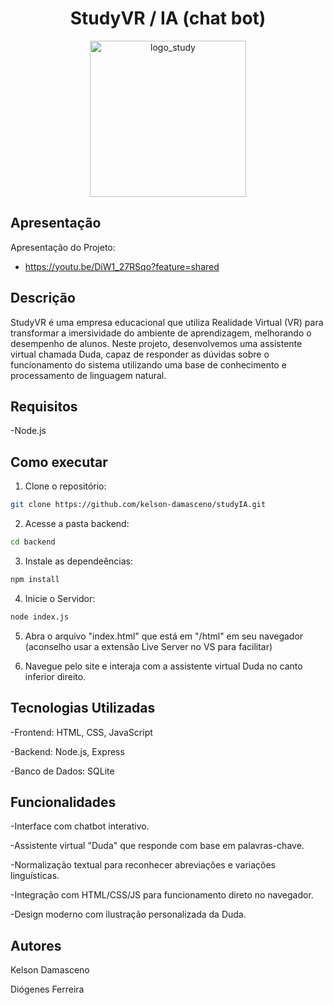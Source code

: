 <h1 align="center">StudyVR / IA (chat bot)</h1>

<p align="center">
  <img src="https://github.com/user-attachments/assets/1efa7ffe-4bad-4f54-aa68-0381a062b13f" alt="logo_study" width="250"/>
</p>

## Apresentação
Apresentação do Projeto:
- https://youtu.be/DiW1_27RSqo?feature=shared

## Descrição
 StudyVR é uma empresa educacional que utiliza Realidade Virtual (VR) para transformar a imersividade do ambiente de aprendizagem, melhorando o desempenho de alunos. 
 Neste projeto, desenvolvemos uma assistente virtual chamada Duda, capaz de responder as dúvidas sobre o funcionamento do sistema utilizando uma base de conhecimento e processamento de linguagem natural.

## Requisitos
-Node.js

## Como executar
1. Clone o repositório:
```bash
git clone https://github.com/kelson-damasceno/studyIA.git
```
2. Acesse a pasta backend:
```bash
cd backend
```
3. Instale as dependeências:
```bash
npm install
```
4. Inicie o Servidor:
```bash
node index.js
```
5. Abra o arquivo "index.html" que está em "/html" em seu navegador (aconselho usar a extensão Live Server no VS para facilitar)

6. Navegue pelo site e interaja com a assistente virtual Duda no canto inferior direito.


## Tecnologias Utilizadas
-Frontend: HTML, CSS, JavaScript

-Backend: Node.js, Express

-Banco de Dados: SQLite


## Funcionalidades
-Interface com chatbot interativo.

-Assistente virtual "Duda" que responde com base em palavras-chave.

-Normalização textual para reconhecer abreviações e variações linguísticas.

-Integração com HTML/CSS/JS para funcionamento direto no navegador.

-Design moderno com ilustração personalizada da Duda.


## Autores
Kelson Damasceno

Diógenes Ferreira


 
 
